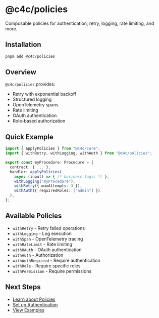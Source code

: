 # @c4c/policies

Composable policies for authentication, retry, logging, rate limiting, and more.

## Installation

```bash
pnpm add @c4c/policies
```

## Overview

`@c4c/policies` provides:

- Retry with exponential backoff
- Structured logging
- OpenTelemetry spans
- Rate limiting
- OAuth authentication
- Role-based authorization

## Quick Example

```typescript
import { applyPolicies } from "@c4c/core";
import { withRetry, withLogging, withAuth } from "@c4c/policies";

export const myProcedure: Procedure = {
  contract: { ... },
  handler: applyPolicies(
    async (input) => { /* business logic */ },
    withLogging("myProcedure"),
    withRetry({ maxAttempts: 3 }),
    withAuth({ requiredRoles: ["admin"] })
  ),
};
```

## Available Policies

- `withRetry` - Retry failed operations
- `withLogging` - Log execution
- `withSpan` - OpenTelemetry tracing
- `withRateLimit` - Rate limiting
- `withOAuth` - OAuth authentication
- `withAuth` - Authorization
- `withAuthRequired` - Require authentication
- `withRole` - Require specific roles
- `withPermission` - Require permissions

## Next Steps

- [Learn about Policies](/guide/policies)
- [Set up Authentication](/guide/authentication)
- [View Examples](/examples/basic)
